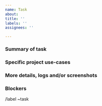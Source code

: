 ```yaml
---
name: Task
about:
title: ''
labels: ''
assignees: ''

---
```


### Summary of task



### Specific project use-cases

<!-- Is there any projects that would directly benefit from this or have an implementation? -->



### More details, logs and/or screenshots

<!-- What should happen -->



### Blockers

<!-- Anything blocking this (except time)? -->



/label ~task
